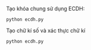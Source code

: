 Tạo khóa chung sử dụng ECDH:
```python3
python ecdh.py
```

Tạo chữ kí số và xác thực chữ kí
```python3
python ecdh.py
```